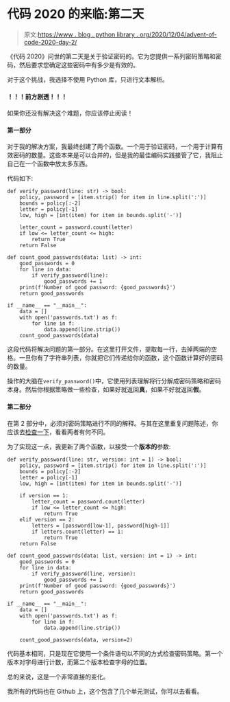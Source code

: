 # 代码 2020 的来临:第二天

> 原文:[https://www . blog . python library . org/2020/12/04/advent-of-code-2020-day-2/](https://www.blog.pythonlibrary.org/2020/12/04/advent-of-code-2020-day-2/)

《代码 2020》问世的第二天是关于验证密码的。它为您提供一系列密码策略和密码，然后要求您确定这些密码中有多少是有效的。

对于这个挑战，我选择不使用 Python 库，只进行文本解析。

#### ！！！前方剧透！！！

如果你还没有解决这个难题，你应该停止阅读！

#### 第一部分

对于我的解决方案，我最终创建了两个函数。一个用于验证密码，一个用于计算有效密码的数量。这些本来是可以合并的，但是我的最佳编码实践接管了它，我阻止自己在一个函数中放太多东西。

代码如下:

```
def verify_password(line: str) -> bool:
    policy, password = [item.strip() for item in line.split(':')]
    bounds = policy[:-2]
    letter = policy[-1]
    low, high = [int(item) for item in bounds.split('-')]

    letter_count = password.count(letter)
    if low <= letter_count <= high:
        return True
    return False

def count_good_passwords(data: list) -> int:
    good_passwords = 0
    for line in data:
        if verify_password(line):
            good_passwords += 1
    print(f'Number of good password: {good_passwords}')
    return good_passwords

if __name__ == "__main__":
    data = []
    with open('passwords.txt') as f:
        for line in f:
            data.append(line.strip())
    count_good_passwords(data)
```

这段代码将解决问题的第一部分。在这里打开文件，提取每一行，去掉两端的空格。一旦你有了字符串列表，你就把它们传递给你的函数，这个函数计算好的密码的数量。

操作的大脑在`verify_password()`中，它使用列表理解将行分解成密码策略和密码本身。然后你根据策略做一些检查，如果好就返回**真**，如果不好就返回**假**。

#### 第二部分

在第 2 部分中，必须对密码策略进行不同的解释。与其在这里重复问题陈述，你应该去[检查一下](https://adventofcode.com/2020/day/2)，看看两者有何不同。

为了实现这一点，我更新了两个函数，以接受一个**版本的**参数:

```
def verify_password(line: str, version: int = 1) -> bool:
    policy, password = [item.strip() for item in line.split(':')]
    bounds = policy[:-2]
    letter = policy[-1]
    low, high = [int(item) for item in bounds.split('-')]

    if version == 1:
        letter_count = password.count(letter)
        if low <= letter_count <= high:
            return True
    elif version == 2:
        letters = [password[low-1], password[high-1]]
        if letters.count(letter) == 1:
            return True
    return False

def count_good_passwords(data: list, version: int = 1) -> int:
    good_passwords = 0
    for line in data:
        if verify_password(line, version):
            good_passwords += 1
    print(f'Number of good password: {good_passwords}')
    return good_passwords

if __name__ == "__main__":
    data = []
    with open('passwords.txt') as f:
        for line in f:
            data.append(line.strip())

    count_good_passwords(data, version=2)
```

代码基本相同，只是现在它使用一个条件语句以不同的方式检查密码策略。第一个版本对字母进行计数，而第二个版本检查字母的位置。

总的来说，这是一个非常直接的变化。

我所有的代码也在 Github 上，这个包含了几个单元测试，你可以去看看。